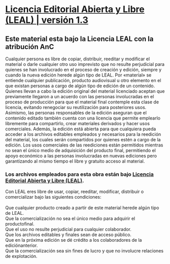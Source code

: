 # <a href="https://gitlab.com/programando-libreros/juridico/licencia-editorial-abierta-y-libre">Licencia Editorial Abierta y Libre (LEAL) | versión 1.3</a>
## Este material esta bajo la Licencia LEAL con la atribución AnC
Cualquier persona es libre de copiar, distribuir, reeditar y modificar
el material o darle cualquier otro uso imprevisto que no resulte perjudicial
para quienes se han involucrado en el proceso de creación y edición,
siempre y cuando la nueva edición herede algún tipo de LEAL. Por
«material» se entiende cualquier publicación, producto audiovisual
u otro elemento en el que existan personas a cargo de algún tipo de
edición de un contenido.
Quienes llevan a cabo la edición original del material licenciado
aceptan que previamente llegaron a un acuerdo con las personas involucradas
en el proceso de producción para que el material final contemple esta
clase de licencia, evitando renegociar su reutilización para posteriores
usos. Asimismo, las personas responsables de la edición aseguran que
el contenido editado también cuenta con una licencia que permite emplearlo
libremente para compartirlo, crear materiales derivados y hacer usos
comerciales.
Además, la edición está abierta para que cualquiera pueda acceder a los
archivos editables empleados y necesarios para la reedición del material,
los cuales serán compartidos por quienes estén a cargo de la edición.
Los usos comerciales de las reediciones están permitidos mientras no sean
el único medio de adquisición del producto final, permitiendo el apoyo
económico a las personas involucradas en nuevas ediciones pero garantizando
al mismo tiempo el libre y gratuito acceso al material.
<br>
### Los archivos empleados para esta obra están bajo <a href="https://gitlab.com/programando-libreros/juridico/licencia-editorial-abierta-y-libre">Licencia Editorial Abierta y Libre (LEAL)</a>.
Con LEAL eres libre de usar, copiar, reeditar, modificar, distribuir
o comercializar bajo las siguientes condiciones:
<br>
<br>Que cualquier producto creado a partir de este material herede algún tipo de LEAL.
<br>Que la comercialización no sea el único medio para adquirir el productofinal.
<br>Que el uso no resulte perjudicial para cualquier colaborador.
<br>Que los archivos editables y finales sean de acceso público.
<br>Que en la próxima edición se dé crédito a los colaboradores de la ediciónanterior.
<br>Que la comercialización sea sin fines de lucro y que no involucre relaciones de explotación.
